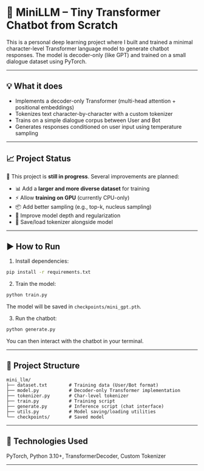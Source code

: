 
# 🧠 MiniLLM – Tiny Transformer Chatbot from Scratch

This is a personal deep learning project where I built and trained a minimal character-level Transformer language model to generate chatbot responses. The model is decoder-only (like GPT) and trained on a small dialogue dataset using PyTorch.

---

## 💡 What it does

- Implements a decoder-only Transformer (multi-head attention + positional embeddings)
- Tokenizes text character-by-character with a custom tokenizer
- Trains on a simple dialogue corpus between User and Bot
- Generates responses conditioned on user input using temperature sampling

---

## 📈 Project Status

🚧 This project is **still in progress**. Several improvements are planned:

- 📊 Add a **larger and more diverse dataset** for training  
- ⚡ Allow **training on GPU** (currently CPU-only)
- 📦 Add better sampling (e.g., top-k, nucleus sampling)
- 🧠 Improve model depth and regularization
- 📄 Save/load tokenizer alongside model

---

## ▶️ How to Run

1. Install dependencies:
```bash
pip install -r requirements.txt
```

2. Train the model:
```bash
python train.py
```
The model will be saved in `checkpoints/mini_gpt.pth`.

3. Run the chatbot:
```bash
python generate.py
```

You can then interact with the chatbot in your terminal.

---

## 📂 Project Structure

```
mini_llm/
├── dataset.txt        # Training data (User/Bot format)
├── model.py           # Decoder-only Transformer implementation
├── tokenizer.py       # Char-level tokenizer
├── train.py           # Training script
├── generate.py        # Inference script (chat interface)
├── utils.py           # Model saving/loading utilities
└── checkpoints/       # Saved model
```

---

## 📌 Technologies Used

PyTorch, Python 3.10+, TransformerDecoder, Custom Tokenizer

---
